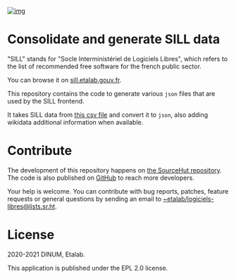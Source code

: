 [![img](https://img.shields.io/badge/Licence-EPL-orange.svg?style=flat-square)](https://git.sr.ht/~etalab/sill-consolidate-data/blob/master/LICENSE)


# Consolidate and generate SILL data

"SILL" stands for "Socle Interministériel de Logiciels Libres", which
refers to the list of recommended free software for the french public
sector.

You can browse it on [sill.etalab.gouv.fr](https://sill.etalab.gouv.fr).

This repository contains the code to generate various `json` files that
are used by the SILL frontend.

It takes SILL data from [this csv file](https://git.sr.ht/~etalab/sill/blob/master/sill.csv) and convert it to `json`, also
adding wikidata additional information when available.


# Contribute

The development of this repository happens on [the SourceHut
repository](https://git.sr.ht/~etalab/sill-consolidate-data).  The code is also published on [GitHub](https://github.com/etalab/sill-data) to reach more
developers.

Your help is welcome.  You can contribute with bug reports, patches,
feature requests or general questions by sending an email to
[~etalab/logiciels-libres@lists.sr.ht](mailto:~etalab/logiciels-libres@lists.sr.ht).


# License

2020-2021 DINUM, Etalab.

This application is published under the EPL 2.0 license.

